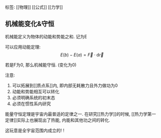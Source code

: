 标签: [[物理]] [[公式]] [[力学]]
## 机械能变化&守恒

机械能定义为物体的动能和势能之和. 记为E

可以应用动能定理: 
$$
E(b) - E(a) = \vec{F} \cdot \mathrm{d} \vec{r}
$$

若是F为0, 那么机械能守恒. (变化为0)

注意: 
1. 可以拓展到[[质点系]]内, 即内部无耗散力且外力做功为0
2. 动能和势能相互可以转化
3. 必须明确系统的初末态
4. 必须在惯性系内研究

能量守恒定理是宇宙内最普适的定律之一. 在研究[[热力学]]的时候, [[热力学第一定律]]实际上也展现出了热能, 内能和其他功之间的转化. 

这玩意是全宇宙范围内成立的! ! 